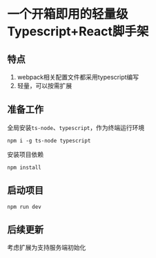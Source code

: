 # 一个开箱即用的轻量级Typescript+React脚手架

## 特点

1. webpack相关配置文件都采用typescript编写
2. 轻量，可以按需扩展

## 准备工作

全局安装`ts-node`、`typescript`，作为终端运行环境

```
npm i -g ts-node typescript
```

安装项目依赖

```
npm install
```

## 启动项目

```
npm run dev
```

## 后续更新

考虑扩展为支持服务端初始化
